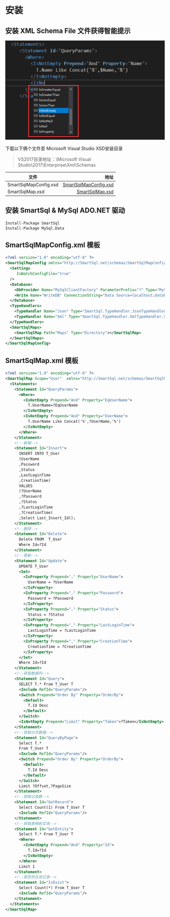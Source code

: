 # 安装

## 安装 XML Schema File 文件获得智能提示

![智能提示](../imgs/intellisense.png)

下载以下俩个文件至 Microsoft Visual Studio XSD安装目录

> VS2017目录地址：\Microsoft Visual Studio\2017\Enterprise\Xml\Schemas

| 文件      |   地址   |
| --------  | -----:  |
| SmartSqlMapConfig.xsd  | [SmartSqlMapConfig.xsd](https://raw.githubusercontent.com/Ahoo-Wang/SmartSql/master/doc/Schemas/SmartSqlMapConfig.xsd) |
| SmartSqlMap.xsd        |   [SmartSqlMap.xsd](https://raw.githubusercontent.com/Ahoo-Wang/SmartSql/master/doc/Schemas/SmartSqlMap.xsd)   |

## 安装 SmartSql & MySql ADO.NET 驱动

``` chsarp
Install-Package SmartSql
Install-Package MySql.Data
```

## SmartSqlMapConfig.xml 模板

``` xml
<?xml version="1.0" encoding="utf-8" ?>
<SmartSqlMapConfig xmlns="http://SmartSql.net/schemas/SmartSqlMapConfig.xsd">
  <Settings
     IsWatchConfigFile="true"
  />
  <Database>
    <DbProvider Name="MySqlClientFactory" ParameterPrefix="?" Type="MySql.Data.MySqlClient.MySqlClientFactory,MySql.Data"/>
    <Write Name="WriteDB" ConnectionString="Data Source=localhost;database=SmartSqlStarterDB;uid=root;pwd=SmartSql.Net;CharSet=utf8;"/>
  </Database>
  <TypeHandlers>
    <TypeHandler Name="Json" Type="SmartSql.TypeHandler.JsonTypeHandler,SmartSql.TypeHandler"/>
    <TypeHandler Name="Xml" Type="SmartSql.TypeHandler.XmlTypeHandler,SmartSql.TypeHandler"/>
  </TypeHandlers>
  <SmartSqlMaps>
    <SmartSqlMap Path="Maps" Type="Directory"></SmartSqlMap>
  </SmartSqlMaps>
</SmartSqlMapConfig>
```

## SmartSqlMap.xml 模板

``` xml
<?xml version="1.0" encoding="utf-8" ?>
<SmartSqlMap Scope="User"  xmlns="http://SmartSql.net/schemas/SmartSqlMap.xsd">
  <Statements>
    <Statement Id="QueryParams">
      <Where>
        <IsNotEmpty Prepend="And" Property="EqUserName">
          T.UserName=?EqUserName
        </IsNotEmpty>
        <IsNotEmpty Prepend="And" Property="UserName">
          T.UserName Like Concat('%',?UserName,'%')
        </IsNotEmpty>
      </Where>
    </Statement>
    <!--新增-->
    <Statement Id="Insert">
      INSERT INTO T_User
      (UserName
      ,Password
      ,Status
      ,LastLoginTime
      ,CreationTime)
      VALUES
      (?UserName
      ,?Password
      ,?Status
      ,?LastLoginTime
      ,?CreationTime)
      ;Select Last_Insert_Id();
    </Statement>
    <!--删除-->
    <Statement Id="Delete">
      Delete FROM  T_User
      Where Id=?Id
    </Statement>
    <!--更新-->
    <Statement Id="Update">
      UPDATE T_User
      <Set>
        <IsProperty Prepend="," Property="UserName">
          UserName = ?UserName
        </IsProperty>
        <IsProperty Prepend="," Property="Password">
          Password = ?Password
        </IsProperty>
        <IsProperty Prepend="," Property="Status">
          Status = ?Status
        </IsProperty>
        <IsProperty Prepend="," Property="LastLoginTime">
          LastLoginTime = ?LastLoginTime
        </IsProperty>
        <IsProperty Prepend="," Property="CreationTime">
          CreationTime = ?CreationTime
        </IsProperty>
      </Set>
      Where Id=?Id
    </Statement>
    <!--获取数据列-->
    <Statement Id="Query">
      SELECT T.* From T_User T
      <Include RefId="QueryParams"/>
      <Switch Prepend="Order By" Property="OrderBy">
        <Default>
          T.Id Desc
        </Default>
      </Switch>
      <IsNotEmpty Prepend="Limit" Property="Taken">?Taken</IsNotEmpty>
    </Statement>
    <!--获取分页数据-->
    <Statement Id="QueryByPage">
      Select T.*
      From T_User T
      <Include RefId="QueryParams"/>
      <Switch Prepend="Order By" Property="OrderBy">
        <Default>
          T.Id Desc
        </Default>
      </Switch>
      Limit ?Offset,?PageSize
    </Statement>
    <!--获取记录数-->
    <Statement Id="GetRecord">
      Select Count(1) From T_User T
      <Include RefId="QueryParams"/>
    </Statement>
    <!--获取表映射实体-->
    <Statement Id="GetEntity">
      Select T.* From T_User T
      <Where>
        <IsNotEmpty Prepend="And" Property="Id">
          T.Id=?Id
        </IsNotEmpty>
      </Where>
      Limit 1
    </Statement>
    <!--是否存在该记录-->
    <Statement Id="IsExist">
      Select Count(*) From T_User T
      <Include RefId="QueryParams"/>
    </Statement>
  </Statements>
</SmartSqlMap>
```